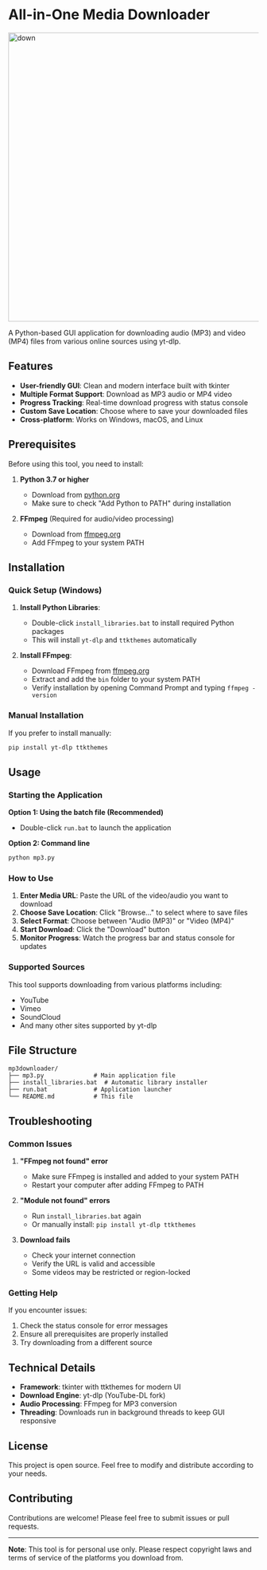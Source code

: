 # All-in-One Media Downloader
<img width="647" height="580" alt="down" src="https://github.com/user-attachments/assets/03f5e0a1-8efd-4e17-9980-95a381920f13" />



A Python-based GUI application for downloading audio (MP3) and video (MP4) files from various online sources using yt-dlp.

## Features

- **User-friendly GUI**: Clean and modern interface built with tkinter
- **Multiple Format Support**: Download as MP3 audio or MP4 video
- **Progress Tracking**: Real-time download progress with status console
- **Custom Save Location**: Choose where to save your downloaded files
- **Cross-platform**: Works on Windows, macOS, and Linux

## Prerequisites

Before using this tool, you need to install:

1. **Python 3.7 or higher**
   - Download from [python.org](https://www.python.org/downloads/)
   - Make sure to check "Add Python to PATH" during installation

2. **FFmpeg** (Required for audio/video processing)
   - Download from [ffmpeg.org](https://ffmpeg.org/download.html)
   - Add FFmpeg to your system PATH

## Installation

### Quick Setup (Windows)

1. **Install Python Libraries**:
   - Double-click `install_libraries.bat` to install required Python packages
   - This will install `yt-dlp` and `ttkthemes` automatically

2. **Install FFmpeg**:
   - Download FFmpeg from [ffmpeg.org](https://ffmpeg.org/download.html)
   - Extract and add the `bin` folder to your system PATH
   - Verify installation by opening Command Prompt and typing `ffmpeg -version`

### Manual Installation

If you prefer to install manually:

```bash
pip install yt-dlp ttkthemes
```

## Usage

### Starting the Application

**Option 1: Using the batch file (Recommended)**
- Double-click `run.bat` to launch the application

**Option 2: Command line**
```bash
python mp3.py
```

### How to Use

1. **Enter Media URL**: Paste the URL of the video/audio you want to download
2. **Choose Save Location**: Click "Browse..." to select where to save files
3. **Select Format**: Choose between "Audio (MP3)" or "Video (MP4)"
4. **Start Download**: Click the "Download" button
5. **Monitor Progress**: Watch the progress bar and status console for updates

### Supported Sources

This tool supports downloading from various platforms including:
- YouTube
- Vimeo
- SoundCloud
- And many other sites supported by yt-dlp

## File Structure

```
mp3downloader/
├── mp3.py              # Main application file
├── install_libraries.bat  # Automatic library installer
├── run.bat             # Application launcher
└── README.md           # This file
```

## Troubleshooting

### Common Issues

1. **"FFmpeg not found" error**
   - Make sure FFmpeg is installed and added to your system PATH
   - Restart your computer after adding FFmpeg to PATH

2. **"Module not found" errors**
   - Run `install_libraries.bat` again
   - Or manually install: `pip install yt-dlp ttkthemes`

3. **Download fails**
   - Check your internet connection
   - Verify the URL is valid and accessible
   - Some videos may be restricted or region-locked

### Getting Help

If you encounter issues:
1. Check the status console for error messages
2. Ensure all prerequisites are properly installed
3. Try downloading from a different source

## Technical Details

- **Framework**: tkinter with ttkthemes for modern UI
- **Download Engine**: yt-dlp (YouTube-DL fork)
- **Audio Processing**: FFmpeg for MP3 conversion
- **Threading**: Downloads run in background threads to keep GUI responsive

## License

This project is open source. Feel free to modify and distribute according to your needs.

## Contributing

Contributions are welcome! Please feel free to submit issues or pull requests.

---

**Note**: This tool is for personal use only. Please respect copyright laws and terms of service of the platforms you download from. 
